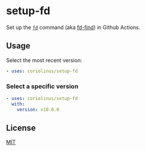 # setup-fd

Set up the [`fd`] command (aka [fd-find][`fd`]) in Github Actions.

## Usage

Select the most recent version:

```yaml
- uses: coriolinus/setup-fd
```

### Select a specific version

```yaml
- uses: coriolinus/setup-fd
  with:
    version: v10.0.0
```

## License

[MIT](./LICENSE)


[`fd`]: https://github.com/sharkdp/fd
